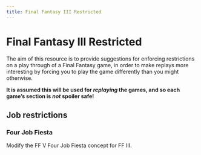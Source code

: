 ```yaml
---
title: Final Fantasy III Restricted
---
```


# Final Fantasy III Restricted

The aim of this resource is to provide suggestions for enforcing restrictions on a play through of a Final Fantasy game, in order to make replays more interesting by forcing you to play the game differently than you might otherwise.

**It is assumed this will be used for *replaying* the games, and so each game’s section is *not* spoiler safe!**

## Job restrictions

### Four Job Fiesta
Modify the FF V Four Job Fiesta concept for FF III.
